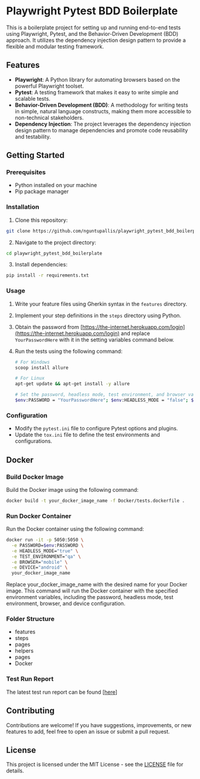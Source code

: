 # Playwright Pytest BDD Boilerplate

This is a boilerplate project for setting up and running end-to-end tests using Playwright, Pytest, and the Behavior-Driven Development (BDD) approach. It utilizes the dependency injection design pattern to provide a flexible and modular testing framework.

## Features

- **Playwright**: A Python library for automating browsers based on the powerful Playwright toolset.
- **Pytest**: A testing framework that makes it easy to write simple and scalable tests.
- **Behavior-Driven Development (BDD)**: A methodology for writing tests in simple, natural language constructs, making them more accessible to non-technical stakeholders.
- **Dependency Injection**: The project leverages the dependency injection design pattern to manage dependencies and promote code reusability and testability.

## Getting Started

### Prerequisites

- Python installed on your machine
- Pip package manager

### Installation

1. Clone this repository:

  ```bash
  git clone https://github.com/nguntupallis/playwright_pytest_bdd_boilerplate.git
  ```
2. Navigate to the project directory:

  ```bash
  cd playwright_pytest_bdd_boilerplate
  ```

3. Install dependencies:

  ```bash
  pip install -r requirements.txt
  ```
### Usage

1. Write your feature files using Gherkin syntax in the `features` directory.
2. Implement your step definitions in the `steps` directory using Python.
3. Obtain the password from [https://the-internet.herokuapp.com/login](https://the-internet.herokuapp.com/login) and replace `YourPasswordHere` with it in the setting variables command below.
4. Run the tests using the following command:

    ```bash
    # For Windows
    scoop install allure

    # For Linux
    apt-get update && apt-get install -y allure

    # Set the password, headless mode, test environment, and browser variables and run the tests 
    $env:PASSWORD = "YourPasswordHere"; $env:HEADLESS_MODE = "false"; $env:TEST_ENVIRONMENT= "qa"; $env:BROWSER= "chrome" tox
    ```
### Configuration

- Modify the `pytest.ini` file to configure Pytest options and plugins.
- Update the `tox.ini` file to define the test environments and configurations.

## Docker

### Build Docker Image

Build the Docker image using the following command:

```bash
docker build -t your_docker_image_name -f Docker/tests.dockerfile .
```
### Run Docker Container

Run the Docker container using the following command:

```bash
docker run -it -p 5050:5050 \
  -e PASSWORD=$env:PASSWORD \
  -e HEADLESS_MODE="true" \
  -e TEST_ENVIRONMENT="qa" \
  -e BROWSER="mobile" \
  -e DEVICE="android" \
  your_docker_image_name
```
Replace your_docker_image_name with the desired name for your Docker image. This command will run the Docker container with the specified environment variables, including the password, headless mode, test environment, browser, and device configuration.

### Folder Structure
- features
- steps
- pages
- helpers
- pages
- Docker

### Test Run Report

The latest test run report can be found [[here](https://stellar-cobbler-6334cd.netlify.app/)]
## Contributing

Contributions are welcome! If you have suggestions, improvements, or new features to add, feel free to open an issue or submit a pull request.

## License

This project is licensed under the MIT License - see the [LICENSE](LICENSE) file for details.
   

